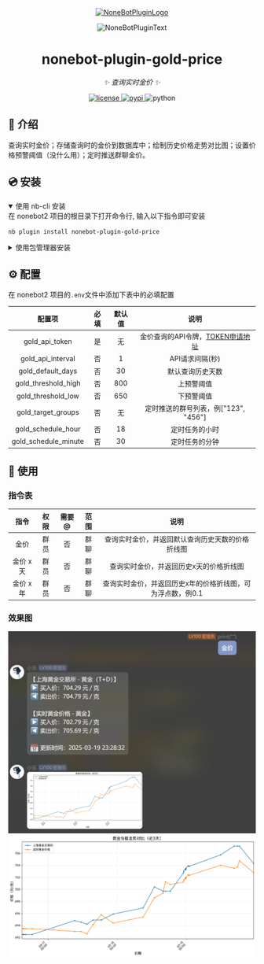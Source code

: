 <div align="center">
  <a href="https://v2.nonebot.dev/store"><img src="https://github.com/A-kirami/nonebot-plugin-template/blob/resources/nbp_logo.png" width="180" height="180" alt="NoneBotPluginLogo"></a>
  <br>
  <p><img src="https://github.com/A-kirami/nonebot-plugin-template/blob/resources/NoneBotPlugin.svg" width="240" alt="NoneBotPluginText"></p>
</div>

<div align="center">

# nonebot-plugin-gold-price

_✨ 查询实时金价 ✨_


<a href="./LICENSE">
    <img src="https://img.shields.io/github/license/newcovid/nonebot-plugin-gold-price.svg" alt="license">
</a>
<a href="https://pypi.python.org/pypi/nonebot-plugin-gold-price">
    <img src="https://img.shields.io/pypi/v/nonebot-plugin-gold-price.svg" alt="pypi">
</a>
<img src="https://img.shields.io/badge/python-3.9+-blue.svg" alt="python">

</div>


## 📖 介绍

查询实时金价；存储查询时的金价到数据库中；绘制历史价格走势对比图；设置价格预警阈值（没什么用）；定时推送群聊金价。

## 💿 安装

<details open>
<summary>使用 nb-cli 安装</summary>
在 nonebot2 项目的根目录下打开命令行, 输入以下指令即可安装

    nb plugin install nonebot-plugin-gold-price

</details>

<details>
<summary>使用包管理器安装</summary>
在 nonebot2 项目的插件目录下, 打开命令行, 根据你使用的包管理器, 输入相应的安装命令

<details>
<summary>pip</summary>

    pip install nonebot-plugin-gold-price
</details>
<details>
<summary>pdm</summary>

    pdm add nonebot-plugin-gold-price
</details>
<details>
<summary>poetry</summary>

    poetry add nonebot-plugin-gold-price
</details>
<details>
<summary>conda</summary>

    conda install nonebot-plugin-gold-price
</details>

打开 nonebot2 项目根目录下的 `pyproject.toml` 文件, 在 `[tool.nonebot]` 部分追加写入

    plugins = ["nonebot_plugin_gold_price"]

</details>

## ⚙️ 配置

在 nonebot2 项目的`.env`文件中添加下表中的必填配置

|        配置项        | 必填  | 默认值 |                                     说明                                     |
| :------------------: | :---: | :----: | :--------------------------------------------------------------------------: |
|    gold_api_token    |  是   |   无   | 金价查询的API令牌，[TOKEN申请地址](https://www.alapi.cn/api/71/api_document) |
|  gold_api_interval   |  否   |   1    |                               API请求间隔(秒)                                |
|  gold_default_days   |  否   |   30   |                               默认查询历史天数                               |
| gold_threshold_high  |  否   |  800   |                                  上预警阈值                                  |
|  gold_threshold_low  |  否   |  650   |                                  下预警阈值                                  |
|  gold_target_groups  |  否   |   无   |                     定时推送的群号列表，例["123", "456"]                     |
|  gold_schedule_hour  |  否   |   18   |                                定时任务的小时                                |
| gold_schedule_minute |  否   |   30   |                                定时任务的分钟                                |

## 🎉 使用
### 指令表
|   指令   | 权限  | 需要@ | 范围  |                            说明                            |
| :------: | :---: | :---: | :---: | :--------------------------------------------------------: |
|   金价   | 群员  |  否   | 群聊  |      查询实时金价，并返回默认查询历史天数的价格折线图      |
| 金价 x天 | 群员  |  否   | 群聊  |          查询实时金价，并返回历史x天的价格折线图           |
| 金价 x年 | 群员  |  否   | 群聊  | 查询实时金价，并返回历史x年的价格折线图，可为浮点数，例0.1 |
### 效果图
![image1](https://github.com/newcovid/nonebot-plugin-gold-price/blob/master/images/rendering_1.png)
![image2](https://github.com/newcovid/nonebot-plugin-gold-price/blob/master/images/rendering_2.png)

